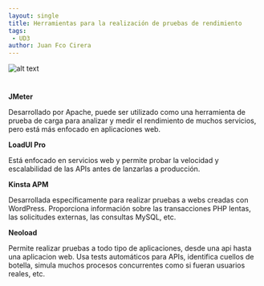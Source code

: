 ```yaml
---
layout: single
title: Herramientas para la realización de pruebas de rendimiento
tags:
 - UD3
author: Juan Fco Cirera
---
```


![alt text](https://www.syncfusion.com/blogs/wp-content/uploads/2021/07/8-Simple-Checkpoints-for-a-High-Speed-Web-Page.png "Banner")

#

**JMeter**

Desarrollado por Apache, puede ser utilizado como una herramienta de prueba de carga para analizar y medir el rendimiento de muchos servicios, pero está más enfocado en aplicaciones web.

**LoadUI Pro**

Está enfocado en servicios web y permite probar la velocidad y escalabilidad de las APIs antes de lanzarlas a producción.

**Kinsta APM**

Desarrollada específicamente para realizar pruebas a webs creadas con WordPress. Proporciona información sobre las transacciones PHP lentas, las solicitudes externas, las consultas MySQL, etc.

**Neoload**

Permite realizar pruebas a todo tipo de aplicaciones, desde una api hasta una aplicacion web. Usa tests automáticos para APIs, identifica cuellos de botella, simula muchos procesos concurrentes como si fueran usuarios reales, etc. 
